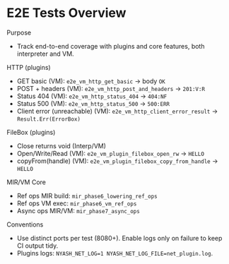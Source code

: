 # E2E Tests Overview

Purpose
- Track end-to-end coverage with plugins and core features, both interpreter and VM.

HTTP (plugins)
- GET basic (VM): `e2e_vm_http_get_basic` → body `OK`
- POST + headers (VM): `e2e_vm_http_post_and_headers` → `201:V:R`
- Status 404 (VM): `e2e_vm_http_status_404` → `404:NF`
- Status 500 (VM): `e2e_vm_http_status_500` → `500:ERR`
- Client error (unreachable) (VM): `e2e_vm_http_client_error_result` → `Result.Err(ErrorBox)`

FileBox (plugins)
- Close returns void (Interp/VM)
- Open/Write/Read (VM): `e2e_vm_plugin_filebox_open_rw` → `HELLO`
- copyFrom(handle) (VM): `e2e_vm_plugin_filebox_copy_from_handle` → `HELLO`

MIR/VM Core
- Ref ops MIR build: `mir_phase6_lowering_ref_ops`
- Ref ops VM exec: `mir_phase6_vm_ref_ops`
- Async ops MIR/VM: `mir_phase7_async_ops`

Conventions
- Use distinct ports per test (8080+). Enable logs only on failure to keep CI output tidy.
- Plugins logs: `NYASH_NET_LOG=1 NYASH_NET_LOG_FILE=net_plugin.log`.

